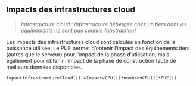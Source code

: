
## Impacts des infrastructures cloud


> *Infrastructure cloud : infrastructure hébergée chez un tiers dont les équipements ne sont pas connus (abstraction)*

Les impacts des infrastructures cloud sont calculés en fonction de la puissance utilisée. Le PUE permet d’obtenir l’impact des équipements tiers (autres que le serveur) pour l’impact de la phase d’utilisation, mais également pour obtenir l’impact de la phase de construction faute de meilleurs données disponibles.

```
ImpactInfrastructureCloud(i) =ImpactvCPU(i)*nombrevCPU(i)*PUE(i)
```